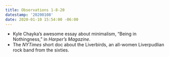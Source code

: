 ```yaml
---
title: Observations 1-8-20
datestamp: '20200108'
date: 2020-01-10 15:54:00 -06:00
---
```


- Kyle Chayka’s awesome essay about minimalism, “Being in Nothingness,” in *Harper’s Magazine*.
- The *NYTimes* short doc about the Liverbirds, an all-women Liverpudlian rock band from the sixties.
